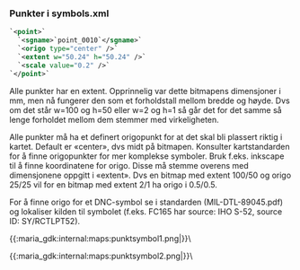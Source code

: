 ### Punkter i symbols.xml

```xml
`<point>`
  `<sgname>`point_0010`</sgname>`
  `<origo type="center" />`
  `<extent w="50.24" h="50.24" />`
  `<scale value="0.2" />`
`</point>`
```

Alle punkter har en extent. Opprinnelig var dette bitmapens dimensjoner i mm, men nå fungerer den som et forholdstall mellom bredde og høyde. Dvs om det står w=100 og h=50 eller w=2 og h=1 så går det for det samme så lenge forholdet mellom dem stemmer med virkeligheten.

Alle punkter må ha et definert origopunkt for at det skal bli plassert riktig i kartet. Default er «center», dvs midt på bitmapen. Konsulter kartstandarden for å finne origopunkter for mer komplekse symboler.
Bruk f.eks. inkscape til å finne koordinatene for origo. Disse må stemme overens med dimensjonene oppgitt i «extent». Dvs en bitmap med extent 100/50 og origo 25/25 vil for en bitmap med extent 2/1 ha origo i 0.5/0.5.

For å finne origo for et DNC-symbol se i standarden (MIL-DTL-89045.pdf) og lokaliser kilden til symbolet (f.eks. FC165 har source: IHO S-52, source ID: SY/RCTLPT52). 

 {{:maria_gdk:internal:maps:punktsymbol1.png|}}\\

 {{:maria_gdk:internal:maps:punktsymbol2.png|}}\\
 

